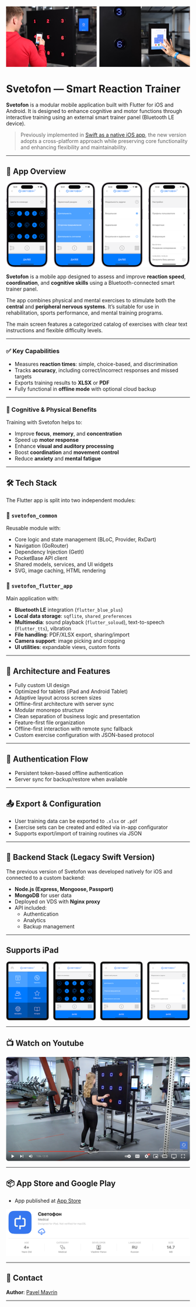 ![Svetofon Smart Trainer](https://github.com/mavrinpn/Svetofon-App/raw/main/img/trainer.png)

# Svetofon — Smart Reaction Trainer

**Svetofon** is a modular mobile application built with Flutter for iOS and Android. It is designed to enhance cognitive and motor functions through interactive training using an external smart trainer panel (Bluetooth LE device).

> Previously implemented in [Swift as a native iOS app](https://github.com/mavrinpn/Svetofon-App-Swift), the new version adopts a cross-platform approach while preserving core functionality and enhancing flexibility and maintainability.

---

## 📱 App Overview

![Svetofon](https://github.com/mavrinpn/Svetofon-App/raw/main/img/Svetofon_AppStore_Screenshots_2.png)

**Svetofon** is a mobile app designed to assess and improve **reaction speed**, **coordination**, and **cognitive skills** using a Bluetooth-connected smart trainer panel.

The app combines physical and mental exercises to stimulate both the **central** and **peripheral nervous systems**. It’s suitable for use in rehabilitation, sports performance, and mental training programs.

The main screen features a categorized catalog of exercises with clear text instructions and flexible difficulty levels.

---

### ✅ Key Capabilities

- Measures **reaction times**: simple, choice-based, and discrimination
- Tracks **accuracy**, including correct/incorrect responses and missed targets
- Exports training results to **XLSX** or **PDF**
- Fully functional in **offline mode** with optional cloud backup

---

### 🧠 Cognitive & Physical Benefits

Training with Svetofon helps to:

- Improve **focus**, **memory**, and **concentration**
- Speed up **motor response**
- Enhance **visual and auditory processing**
- Boost **coordination** and **movement control**
- Reduce **anxiety** and **mental fatigue**

---

## 🛠️ Tech Stack

The Flutter app is split into two independent modules:

### **🧩 `svetofon_common`**

Reusable module with:
- Core logic and state management (BLoC, Provider, RxDart)
- Navigation (GoRouter)
- Dependency Injection (GetIt)
- PocketBase API client
- Shared models, services, and UI widgets
- SVG, image caching, HTML rendering

### **📲 `svetofon_flutter_app`**

Main application with:
- **Bluetooth LE** integration (`flutter_blue_plus`)
- **Local data storage**: `sqflite`, `shared_preferences`
- **Multimedia**: sound playback (`flutter_soloud`), text-to-speech (`flutter_tts`), vibration
- **File handling**: PDF/XLSX export, sharing/import
- **Camera support**: image picking and cropping
- **UI utilities**: expandable views, custom fonts

---

## 🧠 Architecture and Features

- Fully custom UI design
- Optimized for tablets (iPad and Android Tablet)
- Adaptive layout across screen sizes
- Offline-first architecture with server sync
- Modular monorepo structure
- Clean separation of business logic and presentation
- Feature-first file organization
- Offline-first interaction with remote sync fallback
- Custom exercise configuration with JSON-based protocol

---

## 🔐 Authentication Flow

- Persistent token-based offline authentication
- Server sync for backup/restore when available

---

## 📤 Export & Configuration

- User training data can be exported to `.xlsx` or `.pdf`
- Exercise sets can be created and edited via in-app configurator
- Supports export/import of training routines via JSON

---

## 🧩 Backend Stack (Legacy Swift Version)

The previous version of Svetofon was developed natively for iOS and connected to a custom backend:
- **Node.js (Express, Mongoose, Passport)**
- **MongoDB** for user data
- Deployed on VDS with **Nginx proxy**
- API included:
  - Authentication
  - Analytics
  - Backup management

---

## Supports iPad

![Svetofon](https://github.com/mavrinpn/Svetofon-App/raw/main/img/Svetofon_AppStore_Screenshots_3.png)

---

## 📺 Watch on Youtube

[![Svetofon Youtube](https://github.com/mavrinpn/Svetofon-App/raw/main/img/youtube.png)](https://www.youtube.com/watch?v=dg87534pwd8)

---

## 📦 App Store and Google Play

- App published at [App Store](https://apps.apple.com/en/app/svetofon/id6737197083)

![AppStore Link](https://github.com/mavrinpn/Svetofon-App/raw/main/img/AppStore.png)


---

## 📇 Contact

**Author**: [Pavel Mavrin](https://www.linkedin.com/in/mavrinpn/)

---

